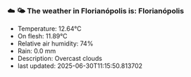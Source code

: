 ### ☁️ 🌤️  The weather in Florianópolis is: Florianópolis

- Temperature: 12.64°C
- On flesh: 11.89°C
- Relative air humidity: 74%
- Rain: 0.0 mm
- Description: Overcast clouds
- last updated: 2025-06-30T11:15:50.813702
